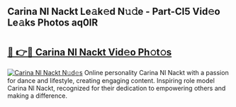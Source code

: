 ## Carina Nl Nackt Le𝚊k𝚎d N𝚞𝚍e - Part-CI5 Vid𝚎o Le𝚊ks Photos aq0IR

# <h2><a href="http://fb5j63.evod.top/?m=Carina+Nl+Nackt">🔗 👉🔴 Carina Nl Nackt Vid𝚎o Ph𝚘t𝚘s</a></h2>

[![Carina Nl Nackt N𝚞d𝚎s](https://i.imgur.com/8V9OHl7.gif)](http://fb5j63.evod.top/?m=Carina+Nl+Nackt)
Online personality Carina Nl Nackt with a passion for dance and lifestyle, creating engaging content. Inspiring role model Carina Nl Nackt, recognized for their dedication to empowering others and making a difference. 
